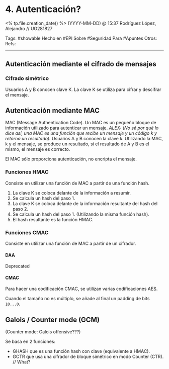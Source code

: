 # 4. Autenticación?
<% tp.file.creation_date() %> (YYYY-MM-DD) @ 15:37
Rodríguez López, Alejandro // UO281827

Tags:
	#showable
	Hecho en #EPI
	Sobre #Seguridad
	Para #Apuntes
	Otros:
	Refs:
 
<hr>

## Autenticación mediante el cifrado de mensajes

### Cifrado simétrico

Usuarios A y B conocen clave K. La clave K se utiliza para cifrar y descifrar el mensaje.

## Autenticación mediante MAC

MAC (Message Authentication Code). Un MAC es un pequeño bloque de información utilizado para autenticar un mensaje.
_ALEX: (No sé por qué lo dice así, una MAC es una función que recibe un mensaje y un código k y retorna un resultado)._
Usuarios A y B conocen la clave k. Utilizando la MAC, k y el mensaje, se produce un resultado, si el resultado de A y B es el mismo, el mensaje es correcto.

El MAC sólo proporciona autenticación, no encripta el mensaje.

### Funciones HMAC

Consiste en utilizar una función de MAC a partir de una función hash.

1. La clave K se coloca delante de la información a resumir.
2. Se calcula un hash del paso 1.
3. La clave K se coloca delante de la información resultante del hash del paso 2.
4. Se calcula un hash del paso 1. (Utilizando la misma función hash).
5. El hash resultante es la función HMAC.

### Funciones CMAC

Consiste en utilizar una función de MAC a partir de un cifrador.

#### DAA

Deprecated

#### CMAC

Para hacer una codificación CMAC, se utilizan varias codificaciones AES.

Cuando el tamaño no es múltiplo, se añade al final un padding de bits `10...0`.

## Galois / Counter mode (GCM)

(Counter mode: Galois offensive???)

Se basa en 2 funciones:

- GHASH que es una función hash con clave (equivalente a HMAC).
- GCTR que usa una cifrador de bloque simétrico en modo Counter (CTR). // What?


